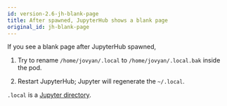 ```yaml
---
id: version-2.6-jh-blank-page
title: After spawned, JupyterHub shows a blank page
original_id: jh-blank-page
---
```


If you see a blank page after JupyterHub spawned, 

1. Try to rename `/home/jovyan/.local` to `/home/jovyan/.local.bak` inside the pod.

2. Restart JupyterHub; Jupyter will regenerate the `~/.local`.

`.local` is a [Jupyter directory](https://jupyter.readthedocs.io/en/latest/projects/jupyter-directories.html).